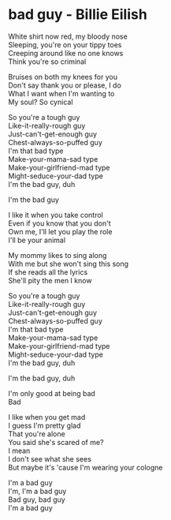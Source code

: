 # bad guy - Billie Eilish

White shirt now red, my bloody nose\
Sleeping, you're on your tippy toes\
Creeping around like no one knows\
Think you're so criminal

Bruises on both my knees for you\
Don't say thank you or please, I do\
What I want when I'm wanting to\
My soul? So cynical

So you're a tough guy\
Like-it-really-rough guy\
Just-can't-get-enough guy\
Chest-always-so-puffed guy\
I'm that bad type\
Make-your-mama-sad type\
Make-your-girlfriend-mad type\
Might-seduce-your-dad type\
I'm the bad guy, duh

I'm the bad guy

I like it when you take control\
Even if you know that you don't\
Own me, I'll let you play the role\
I'll be your animal

My mommy likes to sing along\
With me but she won't sing this song\
If she reads all the lyrics\
She'll pity the men I know

So you're a tough guy\
Like-it-really-rough guy\
Just-can't-get-enough guy\
Chest-always-so-puffed guy\
I'm that bad type\
Make-your-mama-sad type\
Make-your-girlfriend-mad type\
Might-seduce-your-dad type\
I'm the bad guy, duh

I'm the bad guy, duh

I'm only good at being bad\
Bad

I like when you get mad\
I guess I'm pretty glad\
That you're alone\
You said she's scared of me?\
I mean\
I don't see what she sees\
But maybe it's 'cause I'm wearing your cologne

I'm a bad guy\
I'm, I'm a bad guy\
Bad guy, bad guy\
I'm a bad guy